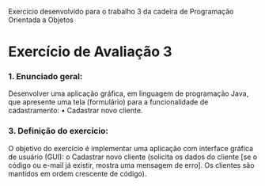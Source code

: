 Exercicio desenvolvido para o trabalho 3 da cadeira de Programação Orientada a Objetos

# Exercício de Avaliação 3
### 1. Enunciado geral:
Desenvolver uma aplicação gráfica, em linguagem de
programação Java, que apresente uma tela (formulário) para a funcionalidade de
cadastramento:
• Cadastrar novo cliente.
### 3. Definição do exercício:
O objetivo do exercício é implementar uma aplicação com interface gráfica de usuário (GUI):
o Cadastrar novo cliente (solicita os dados do cliente [se o código ou e-mail já
existir, mostra uma mensagem de erro]. Os clientes são mantidos em ordem
crescente de código).
